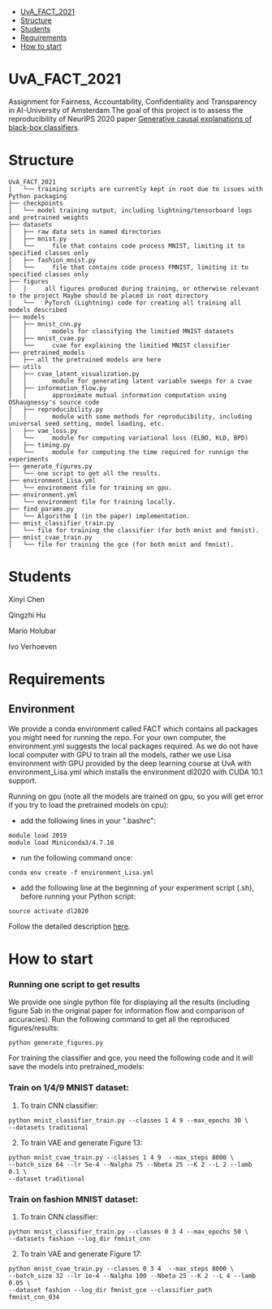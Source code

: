 - [UvA_FACT_2021](#uva_fact_2021)
- [Structure](#structure)
- [Students](#students)
- [Requirements](#requirements)
- [How to start](#how-to-start)

# UvA_FACT_2021
Assignment for Fairness, Accountability, Confidentiality and Transparency in AI-University of Amsterdam
The goal of this project is to assess the reproducibility of NeurIPS 2020 paper [Generative causal explanations of black-box classifiers](https://arxiv.org/abs/2006.13913).

# Structure
```
UvA_FACT_2021 
│   └── training scripts are currently kept in root due to issues with Python packaging
├── checkpoints
│   └── model training output, including lightning/tensorboard logs and pretrained weights 
├── datasets
│   ├── raw data sets in named directories
│   ├── mnist.py
│   └──     file that contains code process MNIST, limiting it to specified classes only
│   ├── fashion_mnist.py
│   └──     file that contains code process FMNIST, limiting it to specified classes only
├── figures
│   │     all figures produced during training, or otherwise relevant to the project Maybe should be placed in root directory
│   └──   PyTorch (Lightning) code for creating all training all models described 
├── models
│   ├── mnist_cnn.py
│   │       models for classifying the limitied MNIST datasets
│   ├── mnist_cvae.py
│   └──     cvae for explaining the limitied MNIST classifier  
├── pretrained_models
│   ├── all the pretrained models are here
├── utils
│   ├── cvae_latent_visualization.py
│   │       module for generating latent variable sweeps for a cvae
│   ├── information_flow.py
│   │       approximate mutual information computation using OShaugnessy's source code
│   ├── reproducibility.py
│   │       module with some methods for reproducibility, including universal seed setting, model loading, etc.
│   ├── vae_loss.py
│   └──     module for computing variational loss (ELBO, KLD, BPD)
│   ├── timing.py
│   └──     module for computing the time required for runnign the experiments
├── generate_figures.py
│   └── one script to get all the results.
├── environment_Lisa.yml
│   └── environment file for training on gpu.
├── environment.yml
│   └── environment file for training locally.
├── find_params.py
│   └── Algorithm I (in the paper) implementation.
├── mnist_classifier_train.py
│   └── file for training the classifier (for both mnist and fmnist).
├── mnist_cvae_train.py
│   └── file for training the gce (for both mnist and fmnist).
```

# Students
Xinyi Chen

Qingzhi Hu

Mario Holubar

Ivo Verhoeven

# Requirements
## Environment
We provide a conda environment called FACT which contains all packages you might need for running the repo. For your own computer, the environment.yml suggests the local packages required. As we do not have local computer with GPU to train all the models, rather we use Lisa environment with GPU provided by the deep learning course at UvA with environment_Lisa.yml which installs the environment dl2020 with CUDA 10.1 support. 

Running on gpu (note all the models are trained on gpu, so you will get error if you try to load the pretrained models on cpu):
- add the following lines in your ".bashrc":
```
module load 2019
module load Miniconda3/4.7.10
```
- run the following command once:
```
conda env create -f environment_Lisa.yml
```
- add the following line at the beginning of your experiment script (.sh), before running your Python script:
```
source activate dl2020
```
Follow the detailed description [here](https://github.com/uvadlc/uvadlc_practicals_2020/blob/master/assignment_1/1_mlp_cnn/README.md).

# How to start
### Running one script to get results
We provide one single python file for displaying all the results (including figure 5ab in the original paper for information flow and comparison of accuracies). Run the following command to get all the reproduced figures/results: 
```
python generate_figures.py
```
For training the classifier and gce, you need the following code and it will save the models into pretrained_models:
### Train on 1/4/9 MNIST dataset:
1. To train CNN classifier:
```
python mnist_classifier_train.py --classes 1 4 9 --max_epochs 30 \
--datasets traditional
 ```

2. To train VAE and generate Figure 13:
```
python mnist_cvae_train.py --classes 1 4 9  --max_steps 8000 \
--batch_size 64 --lr 5e-4 --Nalpha 75 --Nbeta 25 --K 2 --L 2 --lamb 0.1 \
--dataset traditional
 ```

### Train on fashion MNIST dataset:
1. To train CNN classifier:
```
python mnist_classifier_train.py --classes 0 3 4 --max_epochs 50 \
--datasets fashion --log_dir fmnist_cnn
 ```

2. To train VAE and generate Figure 17:
```
python mnist_cvae_train.py --classes 0 3 4  --max_steps 8000 \
--batch_size 32 --lr 1e-4 --Nalpha 100 --Nbeta 25 --K 2 --L 4 --lamb 0.05 \
--dataset fashion --log_dir fmnist_gce --classifier_path fmnist_cnn_034
 ```

